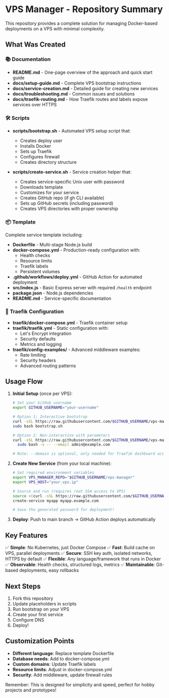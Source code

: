 # VPS Manager - Repository Summary

This repository provides a complete solution for managing Docker-based deployments on a VPS with minimal complexity.

## What Was Created

### 📚 Documentation
- **README.md** - One-page overview of the approach and quick start guide
- **docs/setup-guide.md** - Complete VPS bootstrap instructions
- **docs/service-creation.md** - Detailed guide for creating new services
- **docs/troubleshooting.md** - Common issues and solutions
- **docs/traefik-routing.md** - How Traefik routes and labels expose services over HTTPS

### 🛠️ Scripts
- **scripts/bootstrap.sh** - Automated VPS setup script that:
  - Creates deploy user
  - Installs Docker
  - Sets up Traefik
  - Configures firewall
  - Creates directory structure
  
- **scripts/create-service.sh** - Service creation helper that:
  - Creates service-specific Unix user with password
  - Downloads template
  - Customizes for your service
  - Creates GitHub repo (if gh CLI available)
  - Sets up GitHub secrets (including password)
  - Creates VPS directories with proper ownership

### 📦 Template
Complete service template including:
- **Dockerfile** - Multi-stage Node.js build
- **docker-compose.yml** - Production-ready configuration with:
  - Health checks
  - Resource limits
  - Traefik labels
  - Persistent volumes
- **.github/workflows/deploy.yml** - GitHub Action for automated deployment
- **src/index.js** - Basic Express server with required `/health` endpoint
- **package.json** - Node.js dependencies
- **README.md** - Service-specific documentation

### 🔄 Traefik Configuration
- **traefik/docker-compose.yml** - Traefik container setup
- **traefik/traefik.yml** - Static configuration with:
  - Let's Encrypt integration
  - Security defaults
  - Metrics and logging
- **traefik/config-examples/** - Advanced middleware examples:
  - Rate limiting
  - Security headers
  - Advanced routing patterns

## Usage Flow

1. **Initial Setup** (once per VPS):
   ```bash
   # Set your GitHub username
   export GITHUB_USERNAME="your-username"
   
   # Option 1: Interactive bootstrap
   curl -sSL https://raw.githubusercontent.com/$GITHUB_USERNAME/vps-manager/main/scripts/bootstrap.sh -o bootstrap.sh
   sudo bash bootstrap.sh
   
   # Option 2: Non-interactive with parameters
   curl -sSL https://raw.githubusercontent.com/$GITHUB_USERNAME/vps-manager/main/scripts/bootstrap.sh | \
     sudo bash -s -- --email admin@example.com
   
   # Note: --domain is optional, only needed for Traefik dashboard access
   ```

2. **Create New Service** (from your local machine):
   ```bash
   # Set required environment variables
   export VPS_MANAGER_REPO="$GITHUB_USERNAME/vps-manager"
   export VPS_HOST="your.vps.ip"
   
   # Source and run (requires root SSH access to VPS)
   source <(curl -sSL https://raw.githubusercontent.com/$GITHUB_USERNAME/vps-manager/main/scripts/create-service.sh)
   create-service myapp myapp.example.com
   
   # Save the generated password for deployment!
   ```

3. **Deploy**: Push to main branch → GitHub Action deploys automatically

## Key Features

✅ **Simple**: No Kubernetes, just Docker Compose
✅ **Fast**: Build cache on VPS, parallel deployments
✅ **Secure**: SSH key auth, isolated networks, HTTPS by default
✅ **Flexible**: Any language/framework that runs in Docker
✅ **Observable**: Health checks, structured logs, metrics
✅ **Maintainable**: Git-based deployments, easy rollbacks

## Next Steps

1. Fork this repository
2. Update placeholders in scripts
3. Run bootstrap on your VPS
4. Create your first service
5. Configure DNS
6. Deploy!

## Customization Points

- **Different language**: Replace template Dockerfile
- **Database needs**: Add to docker-compose.yml
- **Custom domains**: Update Traefik labels
- **Resource limits**: Adjust in docker-compose.yml
- **Security**: Add middleware, update firewall rules

Remember: This is designed for simplicity and speed, perfect for hobby projects and prototypes!
